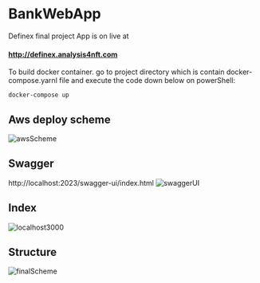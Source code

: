 # BankWebApp
Definex final project
App is on live at 
#### http://definex.analysis4nft.com 

To build docker container. go to project directory which is contain docker-compose.yarnl file
and execute the code down below on powerShell:
```console
docker-compose up
```


## Aws deploy scheme 

![awsScheme](https://user-images.githubusercontent.com/65484711/221343400-029d9960-4558-40b5-b667-4f438578ccc7.PNG)


## Swagger 
http://localhost:2023/swagger-ui/index.html
![swaggerUI](https://user-images.githubusercontent.com/65484711/221343562-61d02136-b177-437d-b907-78530de5332a.PNG)


## Index
![localhost3000](https://user-images.githubusercontent.com/65484711/221343596-608bce52-8d62-4cb1-a874-d8715328b8bf.png)

## Structure
![finalScheme](https://user-images.githubusercontent.com/65484711/221376194-375de944-dc37-4035-ac69-ae73ce271d7d.PNG)
